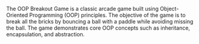 The OOP Breakout Game is a classic arcade game built using Object-Oriented Programming (OOP) principles. 
The objective of the game is to break all the bricks by bouncing a ball with a paddle while avoiding missing the ball.
The game demonstrates core OOP concepts such as inheritance, encapsulation, and abstraction.
